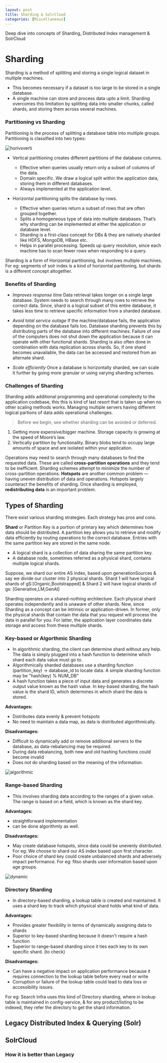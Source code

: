 ```yaml
---
layout: post
title: Sharding & SolrCloud
categories: [Miscellaneous]
---
```


Deep dive into concepts of Sharding, Distributed Index management & SolrCloud

# Sharding

Sharding is a method of splitting and storing a single logical dataset in multiple machines.

   - This becomes necessary if a dataset is too large to be stored in a single database.
   - A single machine can store and process data upto a limit. Sharding overcomes this limitation by splitting data into smaller chunks, called shards, and storing them across several machines.

### Partitioning vs Sharding

Partitioning is the process of splitting a database table into multiple groups. Partitioning is classified into two types: 

![horivsverti](../assets/images/Sharding-1.png)

   - Vertical partitioning creates different partitions of the database columns.
      - Effective when queries usually return only a subset of columns of the data.
      - Domain specific. We draw a logical split within the application data, storing them in different databases.
      - Always implemented at the application level.

   - Horizontal partitioning splits the database by rows.
      - Effective when queries return a subset of rows that are often grouped together.
      - Splits a homogeneous type of data into multiple databases. That’s why sharding can be implemented at either the application or database level.
      - Sharding is a first-class concept for DBs & they are natively sharded like HDFS, MongoDB, HBase etc.
      - Helps in parallel processing. Speeds up query resolution, since each machine has to scan fewer rows when responding to a query.

Sharding is a form of Horizontal partitioning, but involves multiple machines.
For eg: segments of solr index is a kind of horizontal partitoning, but shards is a different concept altogether.

### Benefits of Sharding

- _Improves response time_
Data retrieval takes longer on a single large database. System needs to search through many rows to retrieve the correct data. Since, shard is a logical subset of this entire database, it takes less time to retrieve specific information from a sharded database. 

- _Avoid total service outage_
If the machine/database fails, the application depending on the database fails too. Database sharding prevents this by distributing parts of the database into different machines. Failure of one of the computers does not shut down the application because it can operate with other functional shards. Sharding is also often done in combination with data replication across shards. So, if one shard becomes unavailable, the data can be accessed and restored from an alternate shard.

- _Scale efficiently_
Once a database is horizontally sharded, we can scale it further by going more granular or using varying sharding schemes.

### Challenges of Sharding

Sharding adds additional programming and operational complexity to the application codebase, this this is kind of last resort that is taken up when no other scaling methods works.
Managing multiple servers having different logical partions of data adds operational challenges. 

> Before we begin, see whether sharding can be avoided or deferred.

1. Getting more expensive/bigger machine. Storage capacity is growing at the speed of Moore’s law. 
2. Vertically partition by functionality. Binary blobs tend to occupy large amounts of space and are isolated within your application.

Operations may need to search through many databases to find the requested data. These are called **cross-partition operations** and they tend to be inefficient. Sharding schemes attempt to minimize the number of cross-partition operations.
**Hotspots** are another common problem — having uneven distribution of data and operations. Hotspots largely counteract the benefits of sharding.
Once sharding is employed, **redistributing data** is an important problem.


## Types of Sharding

There exist various sharding strategies. Each strategy has pros and cons.

**Shard** or Partition Key is a portion of primary key which determines how data should be distributed. 
A partition key allows you to retrieve and modify data efficiently by routing operations to the correct database. Entries with the same partition key are stored in the same node. 

- A logical shard is a collection of data sharing the same partition key.
- A database node, sometimes referred as a physical shard, contains multiple logical shards.

Suppose, we shard our entire AS index, based upon generationSources & say we divide our cluster into 2 physical shards. Shard 1 will have logical shards of gS:[Organic,Bootstrapped] & Shard 2 will have logical shards of gs: [Generative,LM,GenAI]

Sharding operates on a shared-nothing architecture. Each physical shard operates independently and is unaware of other shards. Now, since Sharding as a concept can be intrinsic or application-driven.
In former, only the physical shards that contain the data that you request will process the data in parallel for you. 
For latter, the application layer coordinates data storage and access from these multiple shards.

### Key-based or Algorthmic Sharding

- In algorithmic sharding, the client can determine shard without any help. The data is simply plugged into a hash function to determine which shard each data value must go to.
- Algorithmically sharded databases use a sharding function (partition_key) -> database_id to locate data. A simple sharding function may be "hash(key) % NUM_DB"
- A hash function takes a piece of input data and generates a discrete output value known as the hash value. In key-based sharding, the hash value is the shard ID, which determines in which shard the data is stored.

**Advantages:**
- Distributes data evenly & prevent hotspots
- No need to maintain a data map, as data is distributed algorithmically.

**Disadvantages:**
- Difficult to dynamically add or remove additional servers to the database, as data-rebalancing may be required.
- During data rebalancing, both new and old hashing functions could become invalid
- Does not do sharding based on the meaning of the information.

![algorithmic](../assets/images/Sharding-2.png)

### Range-based Sharding

 - This involves sharding data according to the ranges of a given value. The range is based on a field, which is known as the shard key.

**Advantages:**
- straightforward implementation
- can be done algorithmly as well.

**Disadvantages:**
- May create database hotspots, since data could be unevenly distributed. For eg: We choose to shard our AS index based upon first character.
- Poor choice of shard key could create unbalanced shards and adversely impact performance. For eg: fitso shards user information based upon age groups.

![dynamic](../assets/images/Sharding-3.png)

### Directory Sharding

- In directory-based sharding, a lookup table is created and maintained. It uses a shard key to track which physical shard holds what kind of data.

**Advantages:**

- Provides greater flexibility in terms of dynamically assigning data to shards
- Superior to key-based sharding because it doesn't require a hash function
- Superior to range-based sharding since it ties each key to its own specific shard. (to check)


**Disadvantages:**
- Can have a negative impact on application performance because it requires connection to the lookup table before every read or write
- Corruption or failure of the lookup table could lead to data loss or accessibility issues.

For eg: Search Infra uses this kind of Directory sharding, where in lookup table is maintained in config-service, & for any product/listing to be indexed, they refer the directory to get the shard information.




## Legacy Distributed Index & Querying (Solr)



## SolrCloud

### How it is better than Legacy

